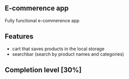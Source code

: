 ## E-commerence app

Fully functional e-commerence app

## Features

- cart that saves products in the local storage
- searchbar (search by product names and categories)

## Completion level [30%]
